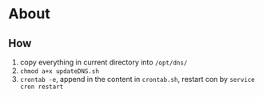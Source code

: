 # About

## How

1. copy everything in current directory into `/opt/dns/`
2. `chmod a+x updateDNS.sh`
3. `crontab -e`, append in the content in `crontab.sh`, restart con by `service cron restart`